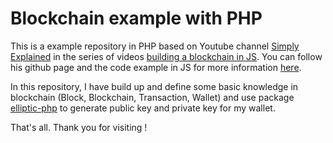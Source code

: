 # Blockchain example with PHP

This is a example repository in PHP based on Youtube channel [Simply Explained](https://www.youtube.com/c/Savjee) in the series of videos [building a blockchain in JS](https://www.youtube.com/playlist?list=PLzvRQMJ9HDiTqZmbtFisdXFxul5k0F-Q4). You can follow his github page and the code example in JS for more information [here](https://github.com/Savjee/SavjeeCoin).

In this repository, I have build up and define some basic knowledge in blockchain (Block, Blockchain, Transaction, Wallet) and use package [elliptic-php](https://github.com/simplito/elliptic-php) to generate public key and private key for my wallet. 

That's all. Thank you for visiting !
